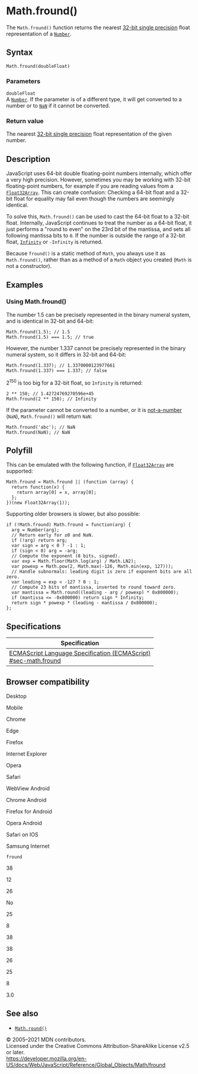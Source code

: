 Math.fround()
=============

The `Math.fround()` function returns the nearest [32-bit single precision](https://en.wikipedia.org/wiki/Single-precision_floating-point_format) float representation of a [`Number`](../number).

Syntax
------

    Math.fround(doubleFloat)

### Parameters

`doubleFloat`  
A [`Number`](../number). If the parameter is of a different type, it will get converted to a number or to [`NaN`](../nan) if it cannot be converted.

### Return value

The nearest [32-bit single precision](https://en.wikipedia.org/wiki/Single-precision_floating-point_format) float representation of the given number.

Description
-----------

JavaScript uses 64-bit double floating-point numbers internally, which offer a very high precision. However, sometimes you may be working with 32-bit floating-point numbers, for example if you are reading values from a [`Float32Array`](../float32array). This can create confusion: Checking a 64-bit float and a 32-bit float for equality may fail even though the numbers are seemingly identical.

To solve this, `Math.fround()` can be used to cast the 64-bit float to a 32-bit float. Internally, JavaScript continues to treat the number as a 64-bit float, it just performs a "round to even" on the 23rd bit of the mantissa, and sets all following mantissa bits to `0`. If the number is outside the range of a 32-bit float, [`Infinity`](../infinity) or `-Infinity` is returned.

Because `fround()` is a static method of `Math`, you always use it as `Math.fround()`, rather than as a method of a `Math` object you created (`Math` is not a constructor).

Examples
--------

### Using Math.fround()

The number 1.5 can be precisely represented in the binary numeral system, and is identical in 32-bit and 64-bit:

    Math.fround(1.5); // 1.5
    Math.fround(1.5) === 1.5; // true

However, the number 1.337 cannot be precisely represented in the binary numeral system, so it differs in 32-bit and 64-bit:

    Math.fround(1.337); // 1.3370000123977661
    Math.fround(1.337) === 1.337; // false

2<sup>150</sup> is too big for a 32-bit float, so `Infinity` is returned:

    2 ** 150; // 1.42724769270596e+45
    Math.fround(2 ** 150); // Infinity

If the parameter cannot be converted to a number, or it is [not-a-number](https://en.wikipedia.org/wiki/NaN) (`NaN`), `Math.fround()` will return `NaN`:

    Math.fround('abc'); // NaN
    Math.fround(NaN); // NaN

Polyfill
--------

This can be emulated with the following function, if [`Float32Array`](../float32array) are supported:

    Math.fround = Math.fround || (function (array) {
      return function(x) {
        return array[0] = x, array[0];
      };
    })(new Float32Array(1));

Supporting older browsers is slower, but also possible:

    if (!Math.fround) Math.fround = function(arg) {
      arg = Number(arg);
      // Return early for ±0 and NaN.
      if (!arg) return arg;
      var sign = arg < 0 ? -1 : 1;
      if (sign < 0) arg = -arg;
      // Compute the exponent (8 bits, signed).
      var exp = Math.floor(Math.log(arg) / Math.LN2);
      var powexp = Math.pow(2, Math.max(-126, Math.min(exp, 127)));
      // Handle subnormals: leading digit is zero if exponent bits are all zero.
      var leading = exp < -127 ? 0 : 1;
      // Compute 23 bits of mantissa, inverted to round toward zero.
      var mantissa = Math.round((leading - arg / powexp) * 0x800000);
      if (mantissa <= -0x800000) return sign * Infinity;
      return sign * powexp * (leading - mantissa / 0x800000);
    };

Specifications
--------------

<table><thead><tr class="header"><th>Specification</th></tr></thead><tbody><tr class="odd"><td><a href="https://tc39.es/ecma262/#sec-math.fround">ECMAScript Language Specification (ECMAScript)<br />
<span class="small">#sec-math.fround</span></a></td></tr></tbody></table>

Browser compatibility
---------------------

Desktop

Mobile

Chrome

Edge

Firefox

Internet Explorer

Opera

Safari

WebView Android

Chrome Android

Firefox for Android

Opera Android

Safari on IOS

Samsung Internet

`fround`

38

12

26

No

25

8

38

38

26

25

8

3.0

See also
--------

-   [`Math.round()`](round)

© 2005–2021 MDN contributors.  
Licensed under the Creative Commons Attribution-ShareAlike License v2.5 or later.  
<a href="https://developer.mozilla.org/en-US/docs/Web/JavaScript/Reference/Global_Objects/Math/fround" class="_attribution-link">https://developer.mozilla.org/en-US/docs/Web/JavaScript/Reference/Global_Objects/Math/fround</a>
